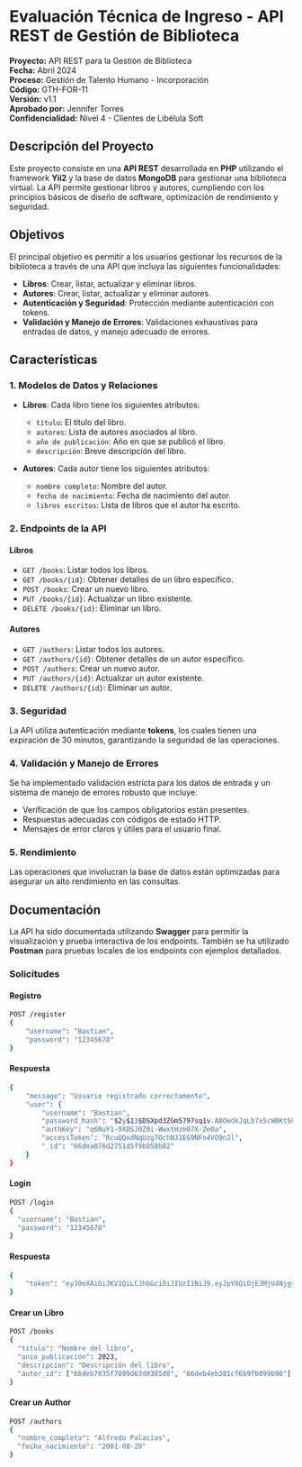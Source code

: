# Evaluación Técnica de Ingreso - API REST de Gestión de Biblioteca

**Proyecto:** API REST para la Gestión de Biblioteca  
**Fecha:** Abril 2024  
**Proceso:** Gestión de Talento Humano - Incorporación  
**Código:** GTH-FOR-11  
**Versión:** v1.1  
**Aprobado por:** Jennifer Torres  
**Confidencialidad:** Nivel 4 - Clientes de Libélula Soft  

## Descripción del Proyecto

Este proyecto consiste en una **API REST** desarrollada en **PHP** utilizando el framework **Yii2** y la base de datos **MongoDB** para gestionar una biblioteca virtual. La API permite gestionar libros y autores, cumpliendo con los principios básicos de diseño de software, optimización de rendimiento y seguridad.

## Objetivos

El principal objetivo es permitir a los usuarios gestionar los recursos de la biblioteca a través de una API que incluya las siguientes funcionalidades:

- **Libros**: Crear, listar, actualizar y eliminar libros.
- **Autores**: Crear, listar, actualizar y eliminar autores.
- **Autenticación y Seguridad**: Protección mediante autenticación con tokens.
- **Validación y Manejo de Errores**: Validaciones exhaustivas para entradas de datos, y manejo adecuado de errores.

## Características

### 1. **Modelos de Datos y Relaciones**
- **Libros**: Cada libro tiene los siguientes atributos:
  - `título`: El título del libro.
  - `autores`: Lista de autores asociados al libro.
  - `año de publicación`: Año en que se publicó el libro.
  - `descripción`: Breve descripción del libro.
  
- **Autores**: Cada autor tiene los siguientes atributos:
  - `nombre completo`: Nombre del autor.
  - `fecha de nacimiento`: Fecha de nacimiento del autor.
  - `libros escritos`: Lista de libros que el autor ha escrito.

### 2. **Endpoints de la API**
#### **Libros**
- `GET /books`: Listar todos los libros.
- `GET /books/{id}`: Obtener detalles de un libro específico.
- `POST /books`: Crear un nuevo libro.
- `PUT /books/{id}`: Actualizar un libro existente.
- `DELETE /books/{id}`: Eliminar un libro.

#### **Autores**
- `GET /authors`: Listar todos los autores.
- `GET /authors/{id}`: Obtener detalles de un autor específico.
- `POST /authors`: Crear un nuevo autor.
- `PUT /authors/{id}`: Actualizar un autor existente.
- `DELETE /authors/{id}`: Eliminar un autor.

### 3. **Seguridad**
La API utiliza autenticación mediante **tokens**, los cuales tienen una expiración de 30 minutos, garantizando la seguridad de las operaciones.

### 4. **Validación y Manejo de Errores**
Se ha implementado validación estricta para los datos de entrada y un sistema de manejo de errores robusto que incluye:

- Verificación de que los campos obligatorios están presentes.
- Respuestas adecuadas con códigos de estado HTTP.
- Mensajes de error claros y útiles para el usuario final.

### 5. **Rendimiento**
Las operaciones que involucran la base de datos están optimizadas para asegurar un alto rendimiento en las consultas.

## Documentación

La API ha sido documentada utilizando **Swagger** para permitir la visualización y prueba interactiva de los endpoints. También se ha utilizado **Postman** para pruebas locales de los endpoints con ejemplos detallados.

### Solicitudes

#### Registro
```bash
POST /register
{
    "username": "Bastian",
    "password": "12345678"
}
```
####  Respuesta
```bash
{
    "message": "Usuario registrado correctamente",
    "user": {
        "username": "Bastian",
        "password_hash": "$2y$13$DSXpd3ZGm5797sq1v.A8OedkJqLb7x5cWBKt50HJeY8MThxZVasCy",
        "authKey": "q6NuY1-9XDSJ0Z0i-WwxtHzm07X-ZeOa",
        "accessToken": "RcuQQxdNqUzg7OchNJ1EG9NFn4VO9nJl",
        "_id": "66dea876d2751d5f9b050b82"
    }
}

```
#### Login
```bash
POST /login
{
  "username": "Bastian",
  "password": "12345678"
}
```
####  Respuesta
```bash
{
    "token": "eyJ0eXAiOiJKV1QiLCJhbGciOiJIUzI1NiJ9.eyJpYXQiOjE3MjU4NjgyNDUsImV4cCI6MTcyNTg3MDA0NSwidWlkIjoiNjZkZWE4NzZkMjc1MWQ1ZjliMDUwYjgyIiwidXNlcm5hbWUiOiJCYXN0aWFuIn0.r1oCsWdlK2fwEYgJ0QeC8fVp7LV-ogucjgqxoRRELc8"
}
```
#### Crear un Libro
```bash
POST /books
{
  "titulo": "Nombre del libro",
  "anio_publicacion": 2023,
  "descripcion": "Descripción del libro",
  "autor_id": ["66deb7035f7099d63d0385d0", "66deb4eb381cf6b9fb099b90"] // Lista de autores
}
```
#### Crear un Author
```bash
POST /authors
{
  "nombre_completo": "Alfredo Palacios",
  "fecha_nacimiento": "2001-08-20"
}
```

